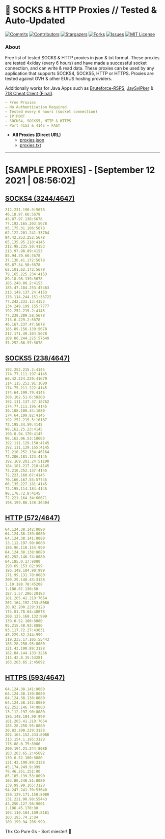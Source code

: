 <!-- MARKDOWN LINKS & IMAGES -->
<!-- https://www.markdownguide.org/basic-syntax/#reference-style-links -->
[contributors-shield]: https://img.shields.io/github/contributors/KaiBurton/free-proxies-autoupdated?style=for-the-badge
[contributors-url]: https://github.com/KaiBurton/free-proxies-autoupdated/graphs/contributors
[forks-shield]: https://img.shields.io/github/forks/KaiBurton/free-proxies-autoupdated?style=for-the-badge
[forks-url]: https://github.com/KaiBurton/free-proxies-autoupdated/network/members
[stars-shield]: https://img.shields.io/github/stars/KaiBurton/free-proxies-autoupdated?style=for-the-badge
[stars-url]: https://github.com/KaiBurton/free-proxies-autoupdated/stargazers
[issues-shield]: https://img.shields.io/github/issues/KaiBurton/free-proxies-autoupdated?style=for-the-badge
[issues-url]: https://github.com/KaiBurton/free-proxies-autoupdated/issues
[license-shield]: https://img.shields.io/github/license/KaiBurton/free-proxies-autoupdated?style=for-the-badge
[license-url]: https://github.com/KaiBurton/free-proxies-autoupdated/blob/main/LICENSE
[commit-shield]: https://img.shields.io/github/last-commit/KaiBurton/free-proxies-autoupdated?style=for-the-badge
[commit-url]: https://github.com/KaiBurton/free-proxies-autoupdated/commits/main

# 🎁 SOCKS & HTTP Proxies // Tested & Auto-Updated

[![Commits][commit-shield]][commit-url]
[![Contributors][contributors-shield]][contributors-url]
[![Stargazers][stars-shield]][stars-url]
[![Forks][forks-shield]][forks-url]
[![Issues][issues-shield]][issues-url]
[![MIT License][license-shield]][license-url]

### About
Free list of tested SOCKS & HTTP proxies in json & txt format. These proxies are tested 4x/day (every 6 hours) and have made a successful socket connection, and can write & read data. These proxies can be used by any application that supports SOCKS4, SOCKS5, HTTP or HTTPS. Proxies are tested against OVH & other EU/US hosting providers.

Additionally works for Java Apps such as [Bruteforce-RSPS](https://github.com/KaiBurton/Bruteforce-RSPS), [JaySyiPker](https://github.com/JayArrowz/JaySyiPker) & [718 Cheat Client (Final)](https://github.com/KaiBurton/718-Cheat-Client-Final). 

```yaml
— Free Proxies
— No Authentication Required
— Tested every 6 hours (socket connection)
— IP:PORT
— SOCKS4, SOCKS5, HTTP & HTTPS
— Port 4153 & 4145 = FAST
```

- **All Proxies (Direct URL)**
  - [proxies.json](https://raw.githubusercontent.com/KaiBurton/free-proxies-autoupdated/main/proxies.json)
  - [proxies.txt](https://raw.githubusercontent.com/KaiBurton/free-proxies-autoupdated/main/proxies.txt)

---

# [SAMPLE PROXIES] - [September 12 2021 | 08:56:02]

## [SOCKS4 (3244/4647)](https://raw.githubusercontent.com/KaiBurton/free-proxies-autoupdated/main/proxies-socks4.txt)
```yaml
212.231.196.9:5678
46.18.97.66:5678
45.87.97.138:5678
77.192.165.203:5678
95.175.31.106:5678
62.122.201.241:33704
84.42.253.252:5678
85.135.95.218:4145
212.98.235.50:4153
213.97.98.89:4153
85.94.70.66:5678
37.130.41.172:5678
95.87.34.50:5678
62.101.62.172:5678
79.165.225.234:4153
89.18.98.139:5678
185.240.80.2:4153
185.47.184.253:45463
213.149.137.24:4153
176.114.244.151:33722
77.242.233.13:4153
134.249.199.155:7777
192.252.215.2:4145
77.238.209.58:5678
213.6.229.2:5678
46.167.237.47:5678
185.89.156.130:5678
217.171.49.104:5678
109.86.244.225:57649
37.252.86.97:5678
```

## [SOCKS5 (238/4647)](https://raw.githubusercontent.com/KaiBurton/free-proxies-autoupdated/main/proxies-socks5.txt)
```yaml
192.252.215.2:4145
174.77.111.197:4145
66.42.224.229:41679
114.115.252.91:1080
174.75.211.222:4145
174.64.199.79:4145
208.102.51.6:58208
192.111.137.37:18762
174.77.111.196:4145
39.108.100.34:1080
174.64.199.82:4145
192.252.215.5:16137
72.195.34.59:4145
98.162.25.23:4145
198.8.94.170:4145
98.162.96.53:10663
192.111.129.150:4145
192.111.139.165:4145
72.210.252.134:46164
72.206.181.123:4145
192.169.201.24:51100
184.181.217.210:4145
72.210.252.137:4145
72.223.168.67:4145
70.166.167.55:57745
66.135.227.181:4145
72.195.114.184:4145
98.178.72.8:4145
72.221.164.34:60671
198.199.86.148:36404
```

## [HTTP (572/4647)](https://raw.githubusercontent.com/KaiBurton/free-proxies-autoupdated/main/proxies-http.txt)
```yaml
64.124.38.142:8080
64.124.38.139:8080
64.124.38.141:8080
13.112.197.90:8080
186.96.110.154:999
64.124.38.138:8080
62.252.146.74:8080
64.185.0.17:8080
190.69.153.82:999
186.148.184.90:999
171.99.131.78:8080
200.29.148.43:3128
1.10.188.78:45208
1.186.87.130:80
187.1.57.206:20183
181.205.41.210:7654
202.164.152.233:8080
20.82.200.229:3128
174.81.78.64:48678
200.125.168.132:999
139.0.52.100:8080
95.215.48.93:8080
93.117.72.27:43631
45.229.32.244:999
119.235.17.105:55443
185.28.250.95:8080
121.43.190.89:3128
182.84.144.133:3256
115.42.8.15:53281
103.203.65.2:45692
```

## [HTTPS (593/4647)](https://raw.githubusercontent.com/KaiBurton/free-proxies-autoupdated/main/proxies-https.txt)
```yaml
64.124.38.141:8080
64.124.38.139:8080
64.124.38.138:8080
64.124.38.142:8080
62.252.146.74:8080
13.112.197.90:8080
186.148.184.90:999
181.205.41.210:7654
185.28.250.95:8080
20.82.200.229:3128
202.164.152.233:8080
213.154.1.195:3128
176.88.0.75:8080
200.194.21.244:8080
103.203.65.2:45692
139.0.52.100:8080
121.43.190.89:3128
45.174.249.9:999
78.46.251.251:80
85.105.139.53:8090
103.80.240.51:8080
139.99.99.165:3128
94.247.241.70:53640
150.129.171.158:8080
131.221.98.98:55443
43.250.127.98:9001
1.186.45.170:80
103.110.184.109:8181
103.195.74.2:84
189.199.94.206:999
```



Thx Co Pure Gs - Sort miester! 💟